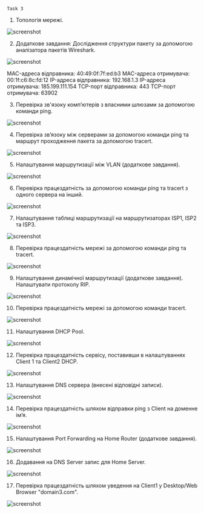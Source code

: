     Task 3

1. Топологія мережі.

 ![screenshot](screenshots/1.png)

2. Додаткове завдання: Дослідження структури пакету за допомогою аналізатора пакетів Wireshark.

 ![screenshot](screenshots/1.1.png)

MAC-адреса відправника: 40:49:0f:7f:ed:b3
MAC-адреса отримувача: 00:1f:c6:8c:fd:12
IP-адреса відправника: 192.168.1.3
IP-адреса отримувача: 185.199.111.154
TCP-порт відправника: 443
TCP-порт отримувача: 63902

3. Перевірка зв'язоку комп’ютерів з власними шлюзами за допомогою команди ping.

 ![screenshot](screenshots/2.png)

4. Перевірка зв’язоку між серверами за допомогою команди ping та маршрут проходження пакета за допомогою tracert.

 ![screenshot](screenshots/3.png)

5. Налаштування маршрутизації між VLAN (додаткове завдання).

 ![screenshot](screenshots/4.png)

6. Перевірка працездатність за допомогою команди ping та tracert з одного сервера на інший.

 ![screenshot](screenshots/5.png)

7. Налаштування таблиці маршрутизації на маршрутизаторах ISP1, ISP2 та ISP3.

 ![screenshot](screenshots/6.0.png)

8. Перевірка працездатність мережі за допомогою команди ping та tracert. 

 ![screenshot](screenshots/6.png)


9. Налаштування динамічної маршрутизації (додаткове завдання). Налаштувати протоколу RIP.

 ![screenshot](screenshots/7.png)


10. Перевірка працездатність мережі за допомогою команди tracert.

 ![screenshot](screenshots/8.png)

11. Налаштування DHCP Pool.

 ![screenshot](screenshots/9.png)

12. Перевірка працездатність сервісу, поставивши в налаштуваннях Client 1 та Client2 DHCP.

 ![screenshot](screenshots/10.png)

13. Налаштування DNS сервера (внесені відповідні записи).

 ![screenshot](screenshots/11.png)

14. Перевірка працездатність шляхом відправки ping з Client на доменне ім’я.

 ![screenshot](screenshots/12.png)

15. Налаштування Port Forwarding на Home Router (додаткове завдання).

 ![screenshot](screenshots/13.1.png)

16. Додавання на DNS Server запис для Home Server.

 ![screenshot](screenshots/13.2.png)

17. Перевірка працездатність шляхом уведення на Client1 у Desktop/Web Browser "domain3.com".

 ![screenshot](screenshots/13.png)











